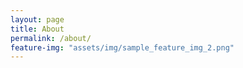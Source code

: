 ```yaml
---
layout: page
title: About
permalink: /about/
feature-img: "assets/img/sample_feature_img_2.png"
---
```

